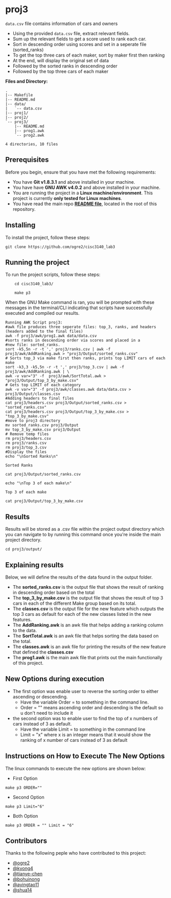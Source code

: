 # proj3

`data.csv` file contains information of cars and owners

* Using the provided `data.csv` file, extract relevant fields.
* Sum up the relevant fields to get a score used to rank each car.
* Sort in descending order using scores and set in a seperate file (sorted_ranks)
* To get the top three cars of each maker, sort by maker first then ranking
* At the end, will display the original set of data
* Followed by the sorted ranks in descending order
* Followed by the top three cars of each maker

**Files and Directory:**

```
.
|-- Makefile
|-- README.md
|-- data/
|   `-- data.csv
|-- proj1/
|-- proj2/
`-- proj3/
    |-- README.md
    |-- prog1.awk
    `-- prog2.awk

4 directories, 10 files
```

## Prerequisites
Before you begin, ensure that you have met the following requirements:
- You have **Git v1.8.3.1** and above installed in your machine.
- You have have **GNU AWK v4.0.2** and above installed in your machine.
- You are running the project in a **Linux machine/environment**. This project is currently **only tested for Linux machines**.
- You have read the main repo **[README file](https://github.com/ogre2/cisc3140_lab3/blob/main/README.md)**, located in the root of this repository.

## Installing
To install the project, follow these steps:
```
git clone https://github.com/ogre2/cisc3140_lab3
```
## Running the project
To run the project scripts, follow these steps:
```
    cd cisc3140_lab3/

    make p3
```

When the GNU Make command is ran, you will be prompted with these messages in the terminal/CLI indicating that scripts have successfully executed and compiled our results.
```
Running AWK Script proj3:
#awk file produces three seperate files: top_3, ranks, and headers (headers added to the final files)
awk -f proj3/awk/prog1.awk data/data.csv
#sorts ranks in descending order via scores and placed in a
#new file: sorted_ranks.
sort -k5,5n -r -t ',' proj3/ranks.csv | awk -f proj3/awk/AddRanking.awk > "proj3/Output/sorted_ranks.csv"
# Sorts top_3 via make first then ranks, prints top LIMIT cars of each make
sort -k3,3 -k5,5n -r -t ',' proj3/top_3.csv | awk -f proj3/awk/AddRanking.awk | \
awk -v var="3" -f  proj3/awk/SortTotal.awk > "proj3/Output/top_3_by_make.csv"
# Gets top LIMIT of each category
awk -v var="3" -f proj3/awk/classes.awk data/data.csv > proj3/Output/classes.csv
#Adding headers to final files
cat proj3/headers.csv proj3/Output/sorted_ranks.csv > "sorted_ranks.csv"
cat proj3/headers.csv proj3/Output/top_3_by_make.csv > "top_3_by_make.csv"
#move to proj3 directory
mv sorted_ranks.csv proj3/Output
mv top_3_by_make.csv proj3/Output
# Remove temp files
rm proj3/headers.csv
rm proj3/ranks.csv
rm proj3/top_3.csv
#Display the files
echo "\nSorted Ranks\n"

Sorted Ranks

cat proj3/Output/sorted_ranks.csv

echo "\nTop 3 of each make\n"

Top 3 of each make

cat proj3/Output/top_3_by_make.csv
```
## Results
Results will be stored as a .csv file within the project output directory which you can navigate to by running this command once you're inside the
main project directory.
```
cd proj3/output/
```
## Explaining results
Below, we will define the results of the data found in the output folder.
* The **sorted_ranks.csv** is the output file that shows the result of ranking in descending order based on the total
* The **top_3_by_make.csv** is the output file that shows the result of top 3 cars in each of the different Make group based on its total.
* The **classes.csv** is the output file for the new feature which outputs the top 3 cars as default for each of the new classes listed in the new features.
* The **AddRanking.awk** is an awk file that helps adding a ranking column to the data.
* The **SortTotal.awk** is an awk file that helps sorting the data based on the total.
* The **classes.awk** is an awk file for printing the results of the new feature that defined the **classes.csv**
* The **prog1.awk** is the main awk file that prints out the main functionally of this project.

## New Options during execution
* The first option was enable user to reverse the sorting order to either ascending or descending.
    * Have the variable Order = to something in the command line.
    * Order = "" means ascending order and descending is the default so u don't need to include it
* the second option was to enable user to find the top of x numbers of cars instead of 3 as default.
    * Have the variable Limit = to something in the command line 
    * Limit = "x" where x is an integer means that it would show the ranking of x number of cars instead of 3 as default

## Instructions on How to Execute The New Options
The linux commands to execute the new options are shown below:
* First Option
```
make p3 ORDER=""
```
* Second Option
```
make p3 Limit="6"
```
* Both Option
```
make p3 ORDER = "" Limit = "6"
```

## Contributors
Thanks to the following peple who have contributed to this project:
- [@ogre2](https://github.com/ogre2/)
- [@kyong4](https://github.com/kyong4/)
- [@tianye-chen](https://github.com/tianye-chen/)
- [@bohuinong](https://github.com/bohuinong)
- [@ayingtao11](https://github.com/ayingtao11)
- [@shua14](https://github.com/shua14)
